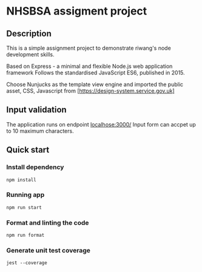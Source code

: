 # NHSBSA assigment project

## Description
This is a simple assignment project to demonstrate riwang's node development skills. 

Based on Express - a minimal and flexible Node.js web application framework
Follows the standardised JavaScript ES6, published in 2015.

Choose Nunjucks as the template view engine and imported the 
public asset, CSS, Javascript from [https://design-system.service.gov.uk]

## Input validation 
The application runs on endpoint [localhose:3000/](http://localhost:3000/data-entry)
Input form can accpet up to 10 maximum characters.
 
## Quick start

### Install dependency

`npm install`

### Running app

`npm run start`

### Format and linting the code

`npm run format`

### Generate unit test coverage

`jest --coverage`
